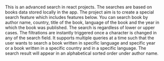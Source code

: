 This is an advanced search in react projects.
The searches are based on books data stored locally in the app.
The project aim is to create a special search feature which includes features below.
You can search book by author name, country, title of the book,
language of the book and the year in which the book was published.
The search is regardless of lower or upper cases.
The filtrations are instantly triggered once a character is changed in any of the search field.
It supports multiple queries at a time such that the user wants to search a book written in specific language and specific year or a book written in a specific country and in a specific language.
The search result will appear in an alphabetical sorted order under author name.  

